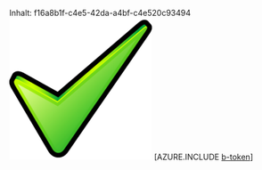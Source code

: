 Inhalt: f16a8b1f-c4e5-42da-a4bf-c4e520c93494![Bild](69abea61-f8f5-4a49-9f88-399e48e762cf.png)
[AZURE.INCLUDE [b-token](f60066db-1496-4262-9ce5-52b95612adb7.md)]
